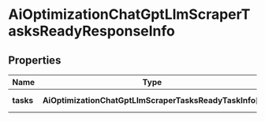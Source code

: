 # AiOptimizationChatGptLlmScraperTasksReadyResponseInfo

## Properties

| Name | Type | Description | Notes |
|------------ | ------------- | ------------- | -------------|
**tasks** | **AiOptimizationChatGptLlmScraperTasksReadyTaskInfo[]** | array of tasks |[optional]|